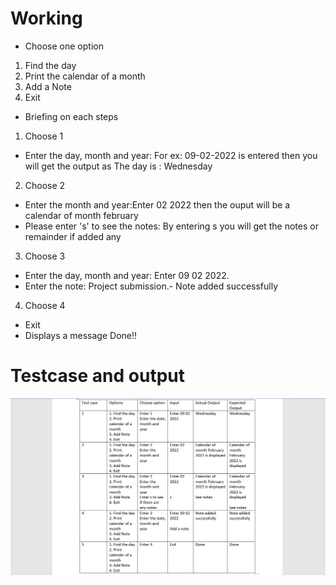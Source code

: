 # Working
 * Choose one option
  1. Find the day
  2. Print the calendar of a month
  3. Add a Note
  4. Exit

 * Briefing on each steps
 
  1. Choose 1
   * Enter the day, month and year: For ex: 09-02-2022 is entered then you will get the output as The day is : Wednesday

  2. Choose 2
   * Enter the month and year:Enter 02 2022 then the ouput will be a calendar of month february
   * Please enter 's' to see the notes: By entering s you will get the notes or remainder if added any

  3. Choose 3
   * Enter the day, month and year: Enter 09 02 2022.
   * Enter the note: Project submission.- Note added successfully

  4. Choose 4
   * Exit
   * Displays a message Done!!

# Testcase and output

![Testcases](https://github.com/sowmyavnaik/sowmyavnaik-M1_ProjectGoal_Application/blob/main/4_TestPlanAndOutput/Testcases.png)